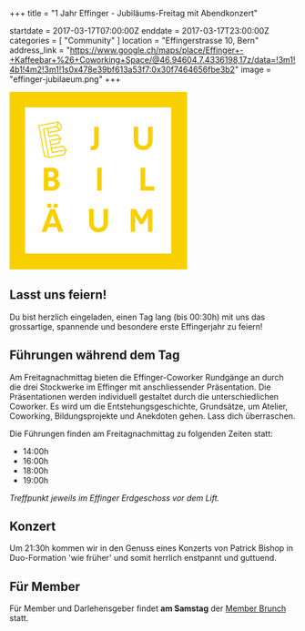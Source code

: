 +++
title = "1 Jahr Effinger - Jubiläums-Freitag mit Abendkonzert"

startdate = 2017-03-17T07:00:00Z
enddate = 2017-03-17T23:00:00Z
categories = [ "Community" ]
location = "Effingerstrasse 10, Bern"
address_link = "https://www.google.ch/maps/place/Effinger+-+Kaffeebar+%26+Coworking+Space/@46.94604,7.4336198,17z/data=!3m1!4b1!4m2!3m1!1s0x478e39bf613a53f7:0x30f7464656fbe3b2"
image = "effinger-jubilaeum.png"
+++

![Effinger Jubiläum](effinger-jubilaeum.png)


## Lasst uns feiern!

Du bist herzlich eingeladen, einen Tag lang
(bis 00:30h) mit uns das grossartige, spannende
und besondere erste Effingerjahr zu feiern!


## Führungen während dem Tag

Am Freitagnachmittag bieten die Effinger-Coworker Rundgänge an durch die drei Stockwerke im Effinger mit anschliessender Präsentation. Die Präsentationen werden individuell gestaltet durch die unterschiedlichen Coworker. Es wird um die Entstehungsgeschichte, Grundsätze, um Atelier, Coworking, Bildungsprojekte und Anekdoten gehen. Lass dich überraschen.

Die Führungen finden am Freitagnachmittag zu folgenden Zeiten statt:

* 14:00h
* 16:00h
* 18:00h
* 19:00h

*Treffpunkt jeweils im Effinger Erdgeschoss vor dem Lift.*


## Konzert

Um 21:30h  kommen wir in den Genuss eines Konzerts von Patrick Bishop in Duo-Formation 'wie früher' und somit herrlich enstpannt und guttuend.


## Für Member

Für Member und Darlehensgeber findet **am Samstag** der [Member Brunch](/events/100107/) statt.
